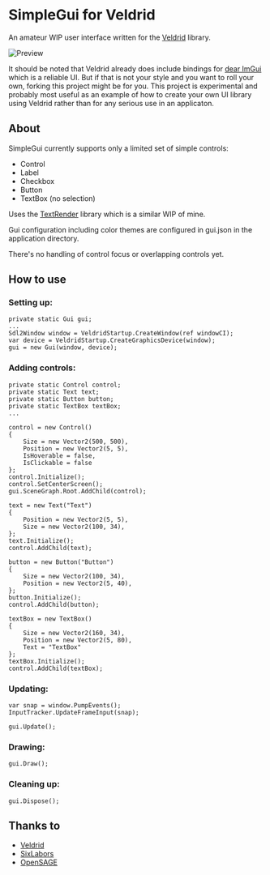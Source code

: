 # SimpleGui for Veldrid

An amateur WIP user interface written for the [Veldrid](https://github.com/mellinoe/veldrid) library.

![Preview](https://github.com/drogoganor/SimpleGui/blob/master/images/Example.png)

It should be noted that Veldrid already does include bindings for [dear ImGui](https://github.com/ocornut/imgui) which is a reliable UI. But if that is not your style and you want to roll your own, forking this project might be for you. This project is experimental and probably most useful as an example of how to create your own UI library using Veldrid rather than for any serious use in an applicaton.

## About

SimpleGui currently supports only a limited set of simple controls:

* Control
* Label
* Checkbox
* Button
* TextBox (no selection)

Uses the [TextRender](https://github.com/drogoganor/TextRender) library which is a similar WIP of mine.

Gui configuration including color themes are configured in gui.json in the application directory.

There's no handling of control focus or overlapping controls yet.

## How to use

### Setting up:

```
private static Gui gui;
...
Sdl2Window window = VeldridStartup.CreateWindow(ref windowCI);
var device = VeldridStartup.CreateGraphicsDevice(window);
gui = new Gui(window, device);
```

### Adding controls:

```
private static Control control;
private static Text text;
private static Button button;
private static TextBox textBox;
...

control = new Control()
{
    Size = new Vector2(500, 500),
    Position = new Vector2(5, 5),
    IsHoverable = false,
    IsClickable = false
};
control.Initialize();
control.SetCenterScreen();
gui.SceneGraph.Root.AddChild(control);

text = new Text("Text")
{
    Position = new Vector2(5, 5),
    Size = new Vector2(100, 34),
};
text.Initialize();
control.AddChild(text);

button = new Button("Button")
{
    Size = new Vector2(100, 34),
    Position = new Vector2(5, 40),
};
button.Initialize();
control.AddChild(button);

textBox = new TextBox()
{
    Size = new Vector2(160, 34),
    Position = new Vector2(5, 80),
    Text = "TextBox"
};
textBox.Initialize();
control.AddChild(textBox);
```

### Updating:

```
var snap = window.PumpEvents();
InputTracker.UpdateFrameInput(snap);

gui.Update();
```

### Drawing:

```
gui.Draw();
```

### Cleaning up:

```
gui.Dispose();
```

## Thanks to

* [Veldrid](https://github.com/mellinoe/veldrid)
* [SixLabors](https://github.com/SixLabors)
* [OpenSAGE](https://github.com/OpenSAGE/OpenSAGE)
